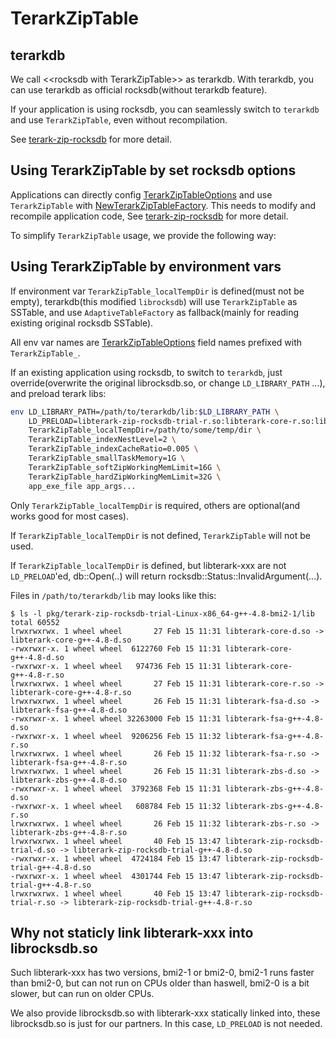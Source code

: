 # TerarkZipTable

## terarkdb
We call &lt;&lt;rocksdb with TerarkZipTable&gt;&gt; as terarkdb. With terarkdb, you can use terarkdb as official rocksdb(without terarkdb feature).

If your application is using rocksdb, you can seamlessly switch to `terarkdb` and use `TerarkZipTable`, even without recompilation.

See [terark-zip-rocksdb](https://github.com/terark/terark-zip-rocksdb) for more detail.

## Using TerarkZipTable by set rocksdb options

Applications can directly config [TerarkZipTableOptions](https://github.com/terark/terark-zip-rocksdb/blob/master/src/table/terark_zip_table.h#L17) and use `TerarkZipTable` with [NewTerarkZipTableFactory](https://github.com/terark/terark-zip-rocksdb/blob/master/src/table/terark_zip_table.h#L89). This needs to modify and recompile application code, See [terark-zip-rocksdb](https://github.com/terark/terark-zip-rocksdb) for more detail.

To simplify `TerarkZipTable` usage, we provide the following way:

## Using TerarkZipTable by environment vars

If environment var `TerarkZipTable_localTempDir` is defined(must not be empty),
terarkdb(this modified `librocksdb`) will use `TerarkZipTable` as SSTable, and use `AdaptiveTableFactory` as fallback(mainly for reading existing original rocksdb SSTable).

All env var names are [TerarkZipTableOptions](https://github.com/terark/terark-zip-rocksdb/blob/master/src/table/terark_zip_table.h#L17) field names prefixed with `TerarkZipTable_`.

If an existing application using rocksdb, to switch to `terarkdb`, just override(overwrite the original librocksdb.so, or change `LD_LIBRARY_PATH` ...), and preload terark libs:

```bash
env LD_LIBRARY_PATH=/path/to/terarkdb/lib:$LD_LIBRARY_PATH \
    LD_PRELOAD=libterark-zip-rocksdb-trial-r.so:libterark-core-r.so:libterark-fsa-r.so:libterark-zbs-r.so \
    TerarkZipTable_localTempDir=/path/to/some/temp/dir \
    TerarkZipTable_indexNestLevel=2 \
    TerarkZipTable_indexCacheRatio=0.005 \
    TerarkZipTable_smallTaskMemory=1G \
    TerarkZipTable_softZipWorkingMemLimit=16G \
    TerarkZipTable_hardZipWorkingMemLimit=32G \
    app_exe_file app_args...
```

Only `TerarkZipTable_localTempDir` is required, others are optional(and works good for most cases).

If `TerarkZipTable_localTempDir` is not defined, `TerarkZipTable` will not be used.

If `TerarkZipTable_localTempDir` is defined, but libterark-xxx are not `LD_PRELOAD`'ed, db::Open(..) will return rocksdb::Status::InvalidArgument(...).


Files in `/path/to/terarkdb/lib` may looks like this:
```
$ ls -l pkg/terark-zip-rocksdb-trial-Linux-x86_64-g++-4.8-bmi2-1/lib
total 60552
lrwxrwxrwx. 1 wheel wheel       27 Feb 15 11:31 libterark-core-d.so -> libterark-core-g++-4.8-d.so
-rwxrwxr-x. 1 wheel wheel  6122760 Feb 15 11:31 libterark-core-g++-4.8-d.so
-rwxrwxr-x. 1 wheel wheel   974736 Feb 15 11:31 libterark-core-g++-4.8-r.so
lrwxrwxrwx. 1 wheel wheel       27 Feb 15 11:31 libterark-core-r.so -> libterark-core-g++-4.8-r.so
lrwxrwxrwx. 1 wheel wheel       26 Feb 15 11:31 libterark-fsa-d.so -> libterark-fsa-g++-4.8-d.so
-rwxrwxr-x. 1 wheel wheel 32263000 Feb 15 11:31 libterark-fsa-g++-4.8-d.so
-rwxrwxr-x. 1 wheel wheel  9206256 Feb 15 11:32 libterark-fsa-g++-4.8-r.so
lrwxrwxrwx. 1 wheel wheel       26 Feb 15 11:32 libterark-fsa-r.so -> libterark-fsa-g++-4.8-r.so
lrwxrwxrwx. 1 wheel wheel       26 Feb 15 11:31 libterark-zbs-d.so -> libterark-zbs-g++-4.8-d.so
-rwxrwxr-x. 1 wheel wheel  3792368 Feb 15 11:31 libterark-zbs-g++-4.8-d.so
-rwxrwxr-x. 1 wheel wheel   608784 Feb 15 11:32 libterark-zbs-g++-4.8-r.so
lrwxrwxrwx. 1 wheel wheel       26 Feb 15 11:32 libterark-zbs-r.so -> libterark-zbs-g++-4.8-r.so
lrwxrwxrwx. 1 wheel wheel       40 Feb 15 13:47 libterark-zip-rocksdb-trial-d.so -> libterark-zip-rocksdb-trial-g++-4.8-d.so
-rwxrwxr-x. 1 wheel wheel  4724184 Feb 15 13:47 libterark-zip-rocksdb-trial-g++-4.8-d.so
-rwxrwxr-x. 1 wheel wheel  4301744 Feb 15 13:47 libterark-zip-rocksdb-trial-g++-4.8-r.so
lrwxrwxrwx. 1 wheel wheel       40 Feb 15 13:47 libterark-zip-rocksdb-trial-r.so -> libterark-zip-rocksdb-trial-g++-4.8-r.so

```

## Why not staticly link libterark-xxx into librocksdb.so

Such libterark-xxx has two versions, bmi2-1 or bmi2-0, bmi2-1 runs faster than bmi2-0, but can not run on CPUs older than haswell, bmi2-0 is a bit slower, but can run on older CPUs.

We also provide librocksdb.so with libterark-xxx statically linked into, these librocksdb.so is just for our partners. In this case, `LD_PRELOAD` is not needed.

